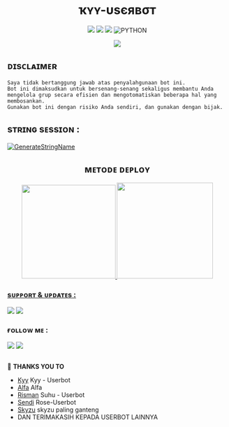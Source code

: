 <h1 align="center">ҡʏʏ-υѕєявσт</h1>

<p align="center">
    <a href="https://github.com/muhammadrizky16/Kyy-Userbot/commits/Kyy-Userbot"><img src="https://img.shields.io/github/last-commit/muhammadrizky16/Kyy-Userbot?color=ff0000&logo=github&logoColor=ffffff&style=for-the-badge" /></a>
    <a href="https://github.com/muhammadrizky16/Kyy-Userbot"> <img src="https://img.shields.io/github/repo-size/muhammadrizky16/Kyy-Userbot?logo=github&style=for-the-badge" /></a>
    <a href="https://pypi.org/project/Telethon/"><img src="https://img.shields.io/pypi/v/telethon?color=important&label=telethon&logo=python&logoColor=brightgreen&style=for-the-badge" /></a>
    <img alt="PYTHON" src="https://img.shields.io/badge/PYTHON-v3.9.6-purple?style=for-the-badge&logo=appveyor"/>
    </p>


<p align="center">
  <img src="https://telegra.ph/file/276d22aac9f400898cd27.jpg">
</p>


## ᴅɪsᴄʟᴀɪᴍᴇʀ

```
Saya tidak bertanggung jawab atas penyalahgunaan bot ini.
Bot ini dimaksudkan untuk bersenang-senang sekaligus membantu Anda
mengelola grup secara efisien dan mengotomatiskan beberapa hal yang membosankan.
Gunakan bot ini dengan risiko Anda sendiri, dan gunakan dengan bijak.
```


## sᴛʀɪɴɢ sᴇssɪᴏɴ :
[![GenerateStringName](https://img.shields.io/badge/repl.it-generateStringName-white)](https://replit.com/@rizkyhmdanii16/StringSession)

<h2 align="center">
   ᴍᴇᴛᴏᴅᴇ ᴅᴇᴘʟᴏʏ
</h2>

<p align="center">
<a href="https://dashboard.heroku.com/new?template=https://github.com/muhammadrizky16/templat-userbot4"><img src="https://img.shields.io/badge/Deploy%20To%20Heroku-blueviolet?style=for-the-badge&logo=heroku" width="215""/</a>  
<a href="https://telegram.dog/XTZ_HerokuBot?start=bXVoYW1tYWRyaXpreTE2L0t5eS1Vc2VyYm90IEt5eS1Vc2VyYm90"><img src="https://img.shields.io/badge/Deploy%20Via%20Telegram-blue?style=for-the-badge&logo=telegram" width="220""/</a>  </p>


### sᴜᴘᴘᴏʀᴛ & ᴜᴘᴅᴀᴛᴇs :
<a href="https://t.me/NastySupportt"><img src="https://img.shields.io/badge/Join-Group%20Support-red.svg?style=for-the-badge&logo=Telegram"></a> 
<a href="https://t.me/NastyProject"><img src="https://img.shields.io/badge/Join-Updates%20Channel-white.svg?style=for-the-badge&logo=Telegram"></a>

### ғᴏʟʟᴏᴡ ᴍᴇ :
<p align="left">
<a href="https://github.com/muhammadrizky16"><img src="https://img.shields.io/badge/GitHub-Follow%20on%20GitHub-inactive.svg?logo=github"></a> 
<a href="https://instagram.com/rizkyhamdanii16_"><img src="https://img.shields.io/badge/Instagram-Follow%20on%20Instagram-important.svg?logo=instagram"></a>
</p>

##

🔰 **THANKS YOU TO**
*   [Kyy](https://github.com/muhammadrizky16/Kyy-Userbot)   Kyy - Userbot
*   [Alfa](https://github.com/CoeF) Alfa
*   [Risman](https://github.com/mrismanaziz/Man-Userbot)   Suhu - Userbot
*   [Sendi](https://github.com/SendiAp/Rose-Userbot)   Rose-Userbot
*   [Skyzu](https://github.com/Skyzu/skyzu-userbot)   skyzu paling ganteng
*   DAN TERIMAKASIH KEPADA USERBOT LAINNYA
